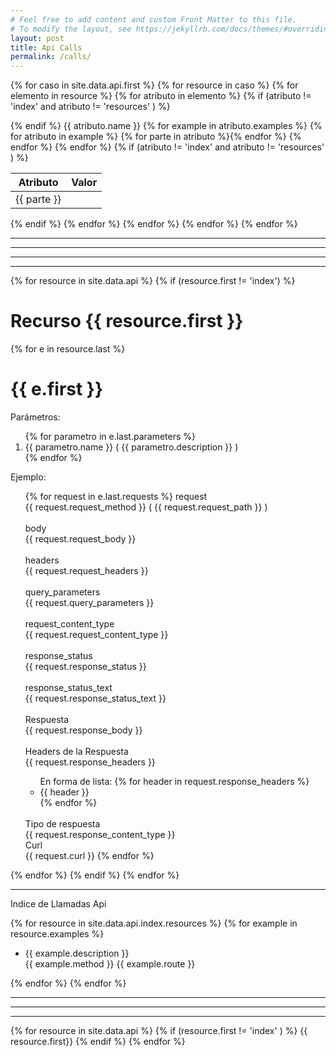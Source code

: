 ```yaml
---
# Feel free to add content and custom Front Matter to this file.
# To modify the layout, see https://jekyllrb.com/docs/themes/#overriding-theme-defaults
layout: post
title: Api Calls
permalink: /calls/
---
```

{% for caso in site.data.api.first %}
{% for resource in caso %}
{% for elemento in resource %}
{% for atributo in elemento  %}
{% if (atributo != 'index' and atributo != 'resources' ) %}
<table>
<thead><th>Atributo</th><th>Valor </th></thead>
<tbody>
{% endif %}
{{ atributo.name }}
{% for example in atributo.examples %}
{% for atributo in example %}
<tr>{% for parte in atributo %}<td>{{ parte }}</td>{% endfor %}</tr>
{% endfor %}
{% endfor %}
{% if (atributo != 'index' and atributo != 'resources' ) %}
</tbody>
</table>
{% endif %}
{% endfor %}
{% endfor %}
{% endfor %}
{% endfor %}
<hr>
<hr>

---------------------------------------------------------------
---------------------------------------------------------------
{% for resource in site.data.api %}
{% if (resource.first != 'index') %}
  <h1> Recurso {{ resource.first }} </h1>
  {% for e in resource.last %}
  <h1> {{ e.first }} </h1>
  Parámetros:
  <ol>
  {% for parametro in e.last.parameters %}
  <li>{{ parametro.name  }} ( {{ parametro.description }} ) </li>
  {% endfor %}
  </ol>
  Ejemplo:
  <ol>
  {% for request in e.last.requests %}
    request   
    <br>
    {{ request.request_method }} ( {{ request.request_path }} ) 
    <br>
    <br>
    body
    <br>
      {{ request.request_body }}
    <br>
    <br>
    headers
    <br>
      {{ request.request_headers }}
    <br>
    <br>
    query_parameters
    <br>
    {{ request.query_parameters }}
    <br>
    <br>
    request_content_type
    <br>
    {{ request.request_content_type }}
    <br>
    <br>
    response_status
    <br>
    {{ request.response_status }}
    <br>
    <br>
    response_status_text
    <br>
    {{ request.response_status_text }}
    <br>
    <br>
    Respuesta
    <br>
    {{ request.response_body }}    
    <br>
    <br>
    Headers de la Respuesta
    <br>
    {{ request.response_headers }}
    <ul>
    En forma de lista:
    {% for header in request.response_headers %}
     <li>
      {{ header }}
     </li>
    {% endfor %}
    </ul>
    <br>
    Tipo de respuesta
    <br>
    {{ request.response_content_type }}
    <br>
    Curl
    <br>
    {{ request.curl }}
  {% endfor %}
  </ol>
  {% endfor %}
{% endif %}
{% endfor %}

<hr>
Indice de Llamadas Api

{% for resource in site.data.api.index.resources %}
{% for example in resource.examples %}
 <ul>
   <li> {{ example.description }} </li>
   {{ example.method }}
   {{ example.route }}
 </ul>
{% endfor %}
{% endfor %}

<hr><hr><hr>


{% for resource in site.data.api %}
{% if (resource.first != 'index' ) %} 
{{ resource.first}}
{% endif %}
{% endfor %}



